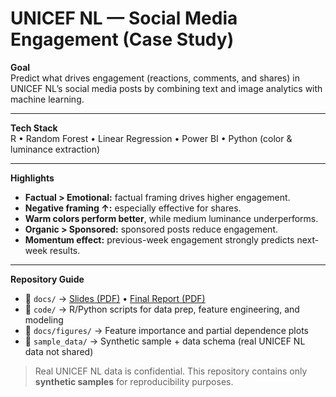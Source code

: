 # UNICEF NL — Social Media Engagement (Case Study)

**Goal**  
Predict what drives engagement (reactions, comments, and shares) in UNICEF NL’s social media posts by combining text and image analytics with machine learning.

---

**Tech Stack**  
 R • Random Forest • Linear Regression • Power BI • Python (color & luminance extraction)

---

**Highlights**  
- **Factual > Emotional:** factual framing drives higher engagement.  
- **Negative framing ↑:** especially effective for shares.  
- **Warm colors perform better**, while medium luminance underperforms.  
- **Organic > Sponsored:** sponsored posts reduce engagement.  
- **Momentum effect:** previous-week engagement strongly predicts next-week results.

---

**Repository Guide**  
- 📁 `docs/` → [Slides (PDF)](../docs/UNICEF_presentation.pdf) • [Final Report (PDF)](../docs/UNICEF_final_report.pdf)  
- 📁 `code/` → R/Python scripts for data prep, feature engineering, and modeling  
- 📁 `docs/figures/` → Feature importance and partial dependence plots  
- 📁 `sample_data/` → Synthetic sample + data schema (real UNICEF NL data not shared)

>  Real UNICEF NL data is confidential. This repository contains only **synthetic samples** for reproducibility purposes.
